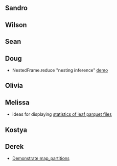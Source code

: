 ## Sandro
## Wilson
## Sean
## Doug
- NestedFrame.reduce "nesting inference" [demo](./nesting_inference.ipynb)
## Olivia
## Melissa

- ideas for displaying [statistics of leaf parquet files](./leaf_statistics.ipynb)

## Kostya
## Derek

- [Demonstrate map_partitions](./demo_map_partitions.ipynb)
